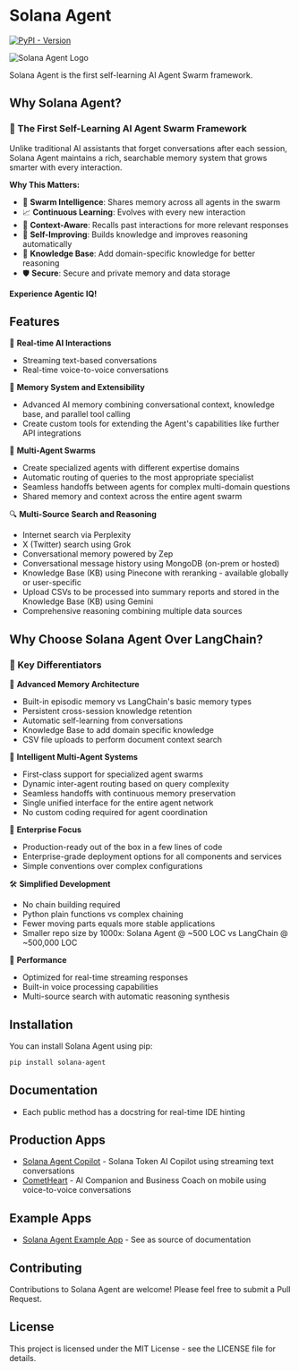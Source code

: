 # Solana Agent

[![PyPI - Version](https://img.shields.io/pypi/v/solana-agent)](https://pypi.org/project/solana-agent/)

![Solana Agent Logo](https://dl.walletbubbles.com/solana-agent-logo.png?width=200)

Solana Agent is the first self-learning AI Agent Swarm framework.

## Why Solana Agent?

### 🧬 The First Self-Learning AI Agent Swarm Framework

Unlike traditional AI assistants that forget conversations after each session, Solana Agent maintains a rich, searchable memory system that grows smarter with every interaction.

**Why This Matters:**
- 🤖 **Swarm Intelligence**: Shares memory across all agents in the swarm
- 📈 **Continuous Learning**: Evolves with every new interaction
- 🎯 **Context-Aware**: Recalls past interactions for more relevant responses
- 🔄 **Self-Improving**: Builds knowledge and improves reasoning automatically
- 🧠 **Knowledge Base**: Add domain-specific knowledge for better reasoning
- 🛡️ **Secure**: Secure and private memory and data storage 

**Experience Agentic IQ!**

## Features

🔄 **Real-time AI Interactions**
- Streaming text-based conversations
- Real-time voice-to-voice conversations

🧠 **Memory System and Extensibility**
- Advanced AI memory combining conversational context, knowledge base, and parallel tool calling
- Create custom tools for extending the Agent's capabilities like further API integrations

🤖 **Multi-Agent Swarms**
- Create specialized agents with different expertise domains
- Automatic routing of queries to the most appropriate specialist
- Seamless handoffs between agents for complex multi-domain questions
- Shared memory and context across the entire agent swarm

🔍 **Multi-Source Search and Reasoning**
- Internet search via Perplexity
- X (Twitter) search using Grok
- Conversational memory powered by Zep
- Conversational message history using MongoDB (on-prem or hosted)
- Knowledge Base (KB) using Pinecone with reranking - available globally or user-specific
- Upload CSVs to be processed into summary reports and stored in the Knowledge Base (KB) using Gemini
- Comprehensive reasoning combining multiple data sources

## Why Choose Solana Agent Over LangChain?

### 🎯 Key Differentiators

🧠 **Advanced Memory Architecture**
   - Built-in episodic memory vs LangChain's basic memory types
   - Persistent cross-session knowledge retention
   - Automatic self-learning from conversations
   - Knowledge Base to add domain specific knowledge
   - CSV file uploads to perform document context search 

🤝 **Intelligent Multi-Agent Systems**
   - First-class support for specialized agent swarms
   - Dynamic inter-agent routing based on query complexity
   - Seamless handoffs with continuous memory preservation
   - Single unified interface for the entire agent network
   - No custom coding required for agent coordination

🏢 **Enterprise Focus**
   - Production-ready out of the box in a few lines of code
   - Enterprise-grade deployment options for all components and services
   - Simple conventions over complex configurations

🛠️ **Simplified Development**
   - No chain building required
   - Python plain functions vs complex chaining
   - Fewer moving parts equals more stable applications
   - Smaller repo size by 1000x: Solana Agent @ ~500 LOC vs LangChain @ ~500,000 LOC

🚀 **Performance**
   - Optimized for real-time streaming responses
   - Built-in voice processing capabilities
   - Multi-source search with automatic reasoning synthesis

## Installation

You can install Solana Agent using pip:

```bash
pip install solana-agent
```

## Documentation
* Each public method has a docstring for real-time IDE hinting

## Production Apps
* [Solana Agent Copilot](https://ai.solana-agent.com) - Solana Token AI Copilot using streaming text conversations
* [CometHeart](https://cometheart.com) - AI Companion and Business Coach on mobile using voice-to-voice conversations

## Example Apps
* [Solana Agent Example App](https://github.com/truemagic-coder/solana-agent-app) - See as source of documentation

## Contributing

Contributions to Solana Agent are welcome! Please feel free to submit a Pull Request.

## License

This project is licensed under the MIT License - see the LICENSE file for details.
